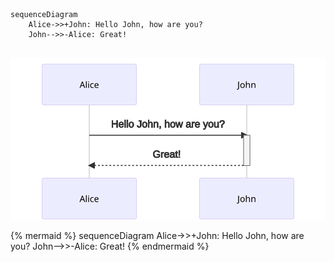 ```mermaid
sequenceDiagram
    Alice->>+John: Hello John, how are you?
    John-->>-Alice: Great!
    
```

![Mermaid](assets/mermaid-sample/sample.svg)

{% mermaid %}
sequenceDiagram
    Alice->>+John: Hello John, how are you?
    John-->>-Alice: Great!
{% endmermaid %}